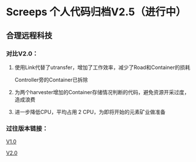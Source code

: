# Screeps 个人代码归档V2.5（进行中）

## 合理远程科技

### 对比V2.0：

1. 使用Link代替了utransfer，增加了工作效率，减少了Road和Container的损耗

    Controller旁的Container已拆除

2. 为两个harvester增加的Container存储情况判断的代码，避免资源开采过度，造成浪费

3. 进一步降低CPU，平均占用 2 CPU，为即将开始的元素矿业做准备

### 过往版本链接：

[V1.0](https://github.com/Magic-Xin/Screeps/tree/master/v1.0)

[V2.0](https://github.com/Magic-Xin/Screeps/tree/master/v2.0)